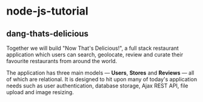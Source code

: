 # node-js-tutorial

## dang-thats-delicious
Together we will build "Now That's Delicious!", a full stack restaurant application which users can search, geolocate, review and curate their favourite restaurants from around the world.

The application has three main models — **Users**, **Stores** and **Reviews** — all of which are relational. It is designed to hit upon many of today's application needs such as user authentication, database storage, Ajax REST API, file upload and image resizing.